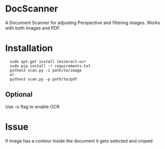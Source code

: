 # DocScanner

A Document Scanner for adjusting Perspective and filtering images. Works with both Images and PDF.


# Installation
```
  sudo apt-get install tesseract-ocr
  sudo pip install -r requirements.txt
  python3 scan.py -i path/to/image
  or
  python3 scan.py -p path/to/pdf 
  ```
  
  
## Optional
Use -o flag to enable OCR
  
  
# Issue

If image has a contour inside the document it gets selected and croped
